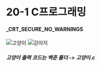 # 20-1 C프로그래밍

#### _CRT_SECURE_NO_WARNINGS

![고양이](https://user-images.githubusercontent.com/65180076/86094833-ff358580-baeb-11ea-8138-868042e652e7.jpg) ![강아지](https://user-images.githubusercontent.com/65180076/86106075-1760d100-bafb-11ea-8113-328fda243b85.jpg)

##### 고양이 출력 코드는 백준 폴더 -> 고양이.c
